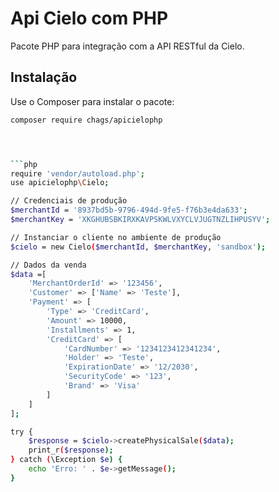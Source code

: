 # Api Cielo com PHP

Pacote PHP para integração com a API RESTful da Cielo.

## Instalação

Use o Composer para instalar o pacote:

```bash
composer require chags/apicielophp




```php
require 'vendor/autoload.php';
use apicielophp\Cielo;  

// Credenciais de produção
$merchantId = '8937bd5b-9796-494d-9fe5-f76b3e4da633';
$merchantKey = 'XKGHUBSBKIRXKAVPSKWLVXYCLVJUGTNZLIHPUSYV';

// Instanciar o cliente no ambiente de produção
$cielo = new Cielo($merchantId, $merchantKey, 'sandbox');

// Dados da venda
$data =[
    'MerchantOrderId' => '123456',
    'Customer' => ['Name' => 'Teste'],
    'Payment' => [
        'Type' => 'CreditCard',
        'Amount' => 10000,
        'Installments' => 1,
        'CreditCard' => [
            'CardNumber' => '1234123412341234',
            'Holder' => 'Teste',
            'ExpirationDate' => '12/2030',
            'SecurityCode' => '123',
            'Brand' => 'Visa'
        ]
    ]
];

try {
    $response = $cielo->createPhysicalSale($data);
    print_r($response);
} catch (\Exception $e) {
    echo 'Erro: ' . $e->getMessage();
}